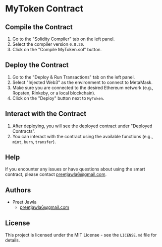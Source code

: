 # MyToken Contract

## Compile the Contract

1. Go to the "Solidity Compiler" tab on the left panel.
2. Select the compiler version `0.8.20`.
3. Click on the "Compile MyToken.sol" button.

## Deploy the Contract

1. Go to the "Deploy & Run Transactions" tab on the left panel.
2. Select "Injected Web3" as the environment to connect to MetaMask.
3. Make sure you are connected to the desired Ethereum network (e.g., Ropsten, Rinkeby, or a local blockchain).
4. Click on the "Deploy" button next to `MyToken`.

## Interact with the Contract

1. After deploying, you will see the deployed contract under "Deployed Contracts".
2. You can interact with the contract using the available functions (e.g., `mint`, `burn`, `transfer`).

## Help

If you encounter any issues or have questions about using the smart contract, please contact [preetjawla6@gmail.com](mailto:preetjawla6@gmail.com).

## Authors

- Preet Jawla
  - [preetjawla6@gmail.com](mailto:preetjawla6@gmail.com)

## License

This project is licensed under the MIT License - see the `LICENSE.md` file for details.

